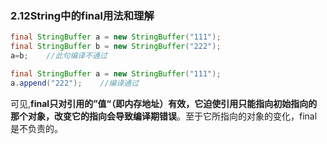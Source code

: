 ### 2.12String中的final用法和理解

``` java
final StringBuffer a = new StringBuffer("111");
final StringBuffer b = new StringBuffer("222");
a=b;	//此句编译不通过

final StringBuffer a = new StringBuffer("111");
a.append("222");	//编译通过
```

可见,**final只对引用的”值“（即内存地址）有效，它迫使引用只能指向初始指向的那个对象，改变它的指向会导致编译期错误**。至于它所指向的对象的变化，final是不负责的。